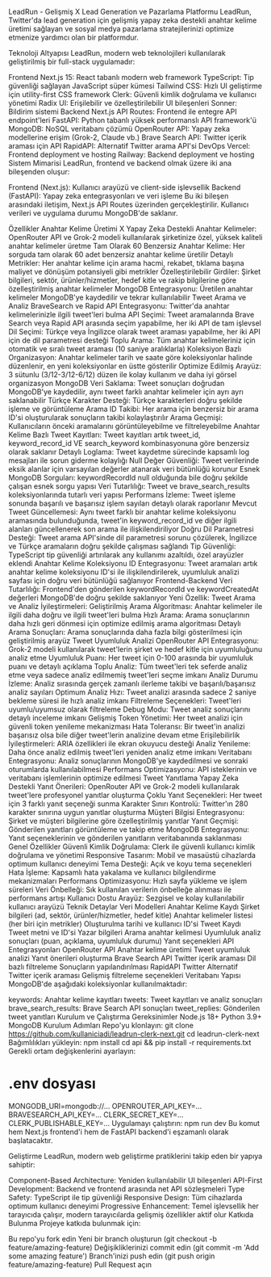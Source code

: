 LeadRun - Gelişmiş X Lead Generation ve Pazarlama Platformu
LeadRun, Twitter'da lead generation için gelişmiş yapay zeka destekli anahtar kelime üretimi sağlayan ve sosyal medya pazarlama stratejilerinizi optimize etmenize yardımcı olan bir platformdur.

Teknoloji Altyapısı
LeadRun, modern web teknolojileri kullanılarak geliştirilmiş bir full-stack uygulamadır:

Frontend
Next.js 15: React tabanlı modern web framework
TypeScript: Tip güvenliği sağlayan JavaScript süper kümesi
Tailwind CSS: Hızlı UI geliştirme için utility-first CSS framework
Clerk: Güvenli kimlik doğrulama ve kullanıcı yönetimi
Radix UI: Erişilebilir ve özelleştirilebilir UI bileşenleri
Sonner: Bildirim sistemi
Backend
Next.js API Routes: Frontend ile entegre API endpoint'leri
FastAPI: Python tabanlı yüksek performanslı API framework'ü
MongoDB: NoSQL veritabanı çözümü
OpenRouter API: Yapay zeka modellerine erişim (Grok-2, Claude vb.)
Brave Search API: Twitter içerik araması için API
RapidAPI: Alternatif Twitter arama API'si
DevOps
Vercel: Frontend deployment ve hosting
Railway: Backend deployment ve hosting
Sistem Mimarisi
LeadRun, frontend ve backend olmak üzere iki ana bileşenden oluşur:

Frontend (Next.js): Kullanıcı arayüzü ve client-side işlevsellik
Backend (FastAPI): Yapay zeka entegrasyonları ve veri işleme
Bu iki bileşen arasındaki iletişim, Next.js API Routes üzerinden gerçekleştirilir. Kullanıcı verileri ve uygulama durumu MongoDB'de saklanır.

Özellikler
Anahtar Kelime Üretimi X
Yapay Zeka Destekli Anahtar Kelimeler: OpenRouter API ve Grok-2 modeli kullanılarak şirketinize özel, yüksek kaliteli anahtar kelimeler üretme
Tam Olarak 60 Benzersiz Anahtar Kelime: Her sorguda tam olarak 60 adet benzersiz anahtar kelime üretilir
Detaylı Metrikler: Her anahtar kelime için arama hacmi, rekabet, tıklama başına maliyet ve dönüşüm potansiyeli gibi metrikler
Özelleştirilebilir Girdiler: Şirket bilgileri, sektör, ürünler/hizmetler, hedef kitle ve rakip bilgilerine göre özelleştirilmiş anahtar kelimeler
MongoDB Entegrasyonu: Üretilen anahtar kelimeler MongoDB'ye kaydedilir ve tekrar kullanılabilir
Tweet Arama ve Analiz
BraveSearch ve Rapid API Entegrasyonu: Twitter'da anahtar kelimelerinizle ilgili tweet'leri bulma
API Seçimi: Tweet aramalarında Brave Search veya Rapid API arasında seçim yapabilme, her iki API de tam işlevsel
Dil Seçimi: Türkçe veya İngilizce olarak tweet araması yapabilme, her iki API için de dil parametresi desteği
Toplu Arama: Tüm anahtar kelimeleriniz için otomatik ve sıralı tweet araması (10 saniye aralıklarla)
Koleksiyon Bazlı Organizasyon: Anahtar kelimeler tarih ve saate göre koleksiyonlar halinde düzenlenir, en yeni koleksiyonlar en üstte gösterilir
Optimize Edilmiş Arayüz: 3 sütunlu (3/12-3/12-6/12) düzen ile kolay kullanım ve daha iyi görsel organizasyon
MongoDB Veri Saklama: Tweet sonuçları doğrudan MongoDB'ye kaydedilir, aynı tweet farklı anahtar kelimeler için ayrı ayrı saklanabilir
Türkçe Karakter Desteği: Türkçe karakterleri doğru şekilde işleme ve görüntüleme
Arama ID Takibi: Her arama için benzersiz bir arama ID'si oluşturularak sonuçların takibi kolaylaştırılır
Arama Geçmişi: Kullanıcıların önceki aramalarını görüntüleyebilme ve filtreleyebilme
Anahtar Kelime Bazlı Tweet Kayıtları: Tweet kayıtları artık tweet_id, keyword_record_id VE search_keyword kombinasyonuna göre benzersiz olarak saklanır
Detaylı Loglama: Tweet kaydetme sürecinde kapsamlı log mesajları ile sorun giderme kolaylığı
Null Değer Güvenliği: Tweet verilerinde eksik alanlar için varsayılan değerler atanarak veri bütünlüğü korunur
Esnek MongoDB Sorguları: keywordRecordId null olduğunda bile doğru şekilde çalışan esnek sorgu yapısı
Veri Tutarlılığı: Tweet ve brave_search_results koleksiyonlarında tutarlı veri yapısı
Performans İzleme: Tweet işleme sonunda başarılı ve başarısız işlem sayıları detaylı olarak raporlanır
Mevcut Tweet Güncellemesi: Aynı tweet farklı bir anahtar kelime koleksiyonu aramasında bulunduğunda, tweet'in keyword_record_id ve diğer ilgili alanları güncellenerek son arama ile ilişkilendiriliyor
Doğru Dil Parametresi Desteği: Tweet arama API'sinde dil parametresi sorunu çözülerek, İngilizce ve Türkçe aramaların doğru şekilde çalışması sağlandı
Tip Güvenliği: TypeScript tip güvenliği artırılarak any kullanımı azaltıldı, özel arayüzler eklendi
Anahtar Kelime Koleksiyonu ID Entegrasyonu: Tweet aramaları artık anahtar kelime koleksiyonu ID'si ile ilişkilendirilerek, uyumluluk analizi sayfası için doğru veri bütünlüğü sağlanıyor
Frontend-Backend Veri Tutarlılığı: Frontend'den gönderilen keywordRecordId ve keywordCreatedAt değerleri MongoDB'de doğru şekilde saklanıyor
Yeni Özellik: Tweet Arama ve Analiz İyileştirmeleri:
Geliştirilmiş Arama Algoritması: Anahtar kelimeler ile ilgili daha doğru ve ilgili tweet'leri bulma
Hızlı Arama: Arama sonuçlarının daha hızlı geri dönmesi için optimize edilmiş arama algoritması
Detaylı Arama Sonuçları: Arama sonuçlarında daha fazla bilgi gösterilmesi için geliştirilmiş arayüz
Tweet Uyumluluk Analizi
OpenRouter API Entegrasyonu: Grok-2 modeli kullanılarak tweet'lerin şirket ve hedef kitle için uyumluluğunu analiz etme
Uyumluluk Puanı: Her tweet için 0-100 arasında bir uyumluluk puanı ve detaylı açıklama
Toplu Analiz: Tüm tweet'leri tek seferde analiz etme veya sadece analiz edilmemiş tweet'leri seçme imkanı
Analiz Durumu İzleme: Analiz sırasında gerçek zamanlı ilerleme takibi ve başarılı/başarısız analiz sayıları
Optimum Analiz Hızı: Tweet analizi arasında sadece 2 saniye bekleme süresi ile hızlı analiz imkanı
Filtreleme Seçenekleri: Tweet'leri uyumlu/uyumsuz olarak filtreleme
Debug Modu: Tweet analiz sonuçlarını detaylı inceleme imkanı
Gelişmiş Token Yönetimi: Her tweet analizi için güvenli token yenileme mekanizması
Hata Toleransı: Bir tweet'in analizi başarısız olsa bile diğer tweet'lerin analizine devam etme
Erişilebilirlik İyileştirmeleri: ARIA özellikleri ile ekran okuyucu desteği
Analiz Yenileme: Daha önce analiz edilmiş tweet'leri yeniden analiz etme imkanı
Veritabanı Entegrasyonu: Analiz sonuçlarının MongoDB'ye kaydedilmesi ve sonraki oturumlarda kullanılabilmesi
Performans Optimizasyonu: API isteklerinin ve veritabanı işlemlerinin optimize edilmesi
Tweet Yanıtlama
Yapay Zeka Destekli Yanıt Önerileri: OpenRouter API ve Grok-2 modeli kullanılarak tweet'lere profesyonel yanıtlar oluşturma
Çoklu Yanıt Seçenekleri: Her tweet için 3 farklı yanıt seçeneği sunma
Karakter Sınırı Kontrolü: Twitter'ın 280 karakter sınırına uygun yanıtlar oluşturma
Müşteri Bilgisi Entegrasyonu: Şirket ve müşteri bilgilerine göre özelleştirilmiş yanıtlar
Yanıt Geçmişi: Gönderilen yanıtları görüntüleme ve takip etme
MongoDB Entegrasyonu: Yanıt seçeneklerinin ve gönderilen yanıtların veritabanında saklanması
Genel Özellikler
Güvenli Kimlik Doğrulama: Clerk ile güvenli kullanıcı kimlik doğrulama ve yönetimi
Responsive Tasarım: Mobil ve masaüstü cihazlarda optimum kullanıcı deneyimi
Tema Desteği: Açık ve koyu tema seçenekleri
Hata İşleme: Kapsamlı hata yakalama ve kullanıcı bilgilendirme mekanizmaları
Performans Optimizasyonu: Hızlı sayfa yükleme ve işlem süreleri
Veri Önbelleği: Sık kullanılan verilerin önbelleğe alınması ile performans artışı
Kullanıcı Dostu Arayüz: Sezgisel ve kolay kullanılabilir kullanıcı arayüzü
Teknik Detaylar
Veri Modelleri
Anahtar Kelime Kaydı
Şirket bilgileri (ad, sektör, ürünler/hizmetler, hedef kitle)
Anahtar kelimeler listesi (her biri için metrikler)
Oluşturulma tarihi ve kullanıcı ID'si
Tweet Kaydı
Tweet metni ve ID'si
Yazar bilgileri
Arama anahtar kelimesi
Uyumluluk analiz sonuçları (puan, açıklama, uyumluluk durumu)
Yanıt seçenekleri
API Entegrasyonları
OpenRouter API
Anahtar kelime üretimi
Tweet uyumluluk analizi
Yanıt önerileri oluşturma
Brave Search API
Twitter içerik araması
Dil bazlı filtreleme
Sonuçların yapılandırılması
RapidAPI Twitter
Alternatif Twitter içerik araması
Gelişmiş filtreleme seçenekleri
Veritabanı Yapısı
MongoDB'de aşağıdaki koleksiyonlar kullanılmaktadır:

keywords: Anahtar kelime kayıtları
tweets: Tweet kayıtları ve analiz sonuçları
brave_search_results: Brave Search API sonuçları
tweet_replies: Gönderilen tweet yanıtları
Kurulum ve Çalıştırma
Gereksinimler
Node.js 18+
Python 3.9+
MongoDB
Kurulum Adımları
Repo'yu klonlayın:
git clone https://github.com/kullaniciadi/leadrun-clerk-next.git
cd leadrun-clerk-next
Bağımlılıkları yükleyin:
npm install
cd api && pip install -r requirements.txt
Gerekli ortam değişkenlerini ayarlayın:
# .env dosyası
MONGODB_URI=mongodb://...
OPENROUTER_API_KEY=...
BRAVESEARCH_API_KEY=...
CLERK_SECRET_KEY=...
CLERK_PUBLISHABLE_KEY=...
Uygulamayı çalıştırın:
npm run dev
Bu komut hem Next.js frontend'i hem de FastAPI backend'i eşzamanlı olarak başlatacaktır.

Geliştirme
LeadRun, modern web geliştirme pratiklerini takip eden bir yapıya sahiptir:

Component-Based Architecture: Yeniden kullanılabilir UI bileşenleri
API-First Development: Backend ve frontend arasında net API sözleşmeleri
Type Safety: TypeScript ile tip güvenliği
Responsive Design: Tüm cihazlarda optimum kullanıcı deneyimi
Progressive Enhancement: Temel işlevsellik her tarayıcıda çalışır, modern tarayıcılarda gelişmiş özellikler aktif olur
Katkıda Bulunma
Projeye katkıda bulunmak için:

Bu repo'yu fork edin
Yeni bir branch oluşturun (git checkout -b feature/amazing-feature)
Değişikliklerinizi commit edin (git commit -m 'Add some amazing feature')
Branch'inizi push edin (git push origin feature/amazing-feature)
Pull Request açın